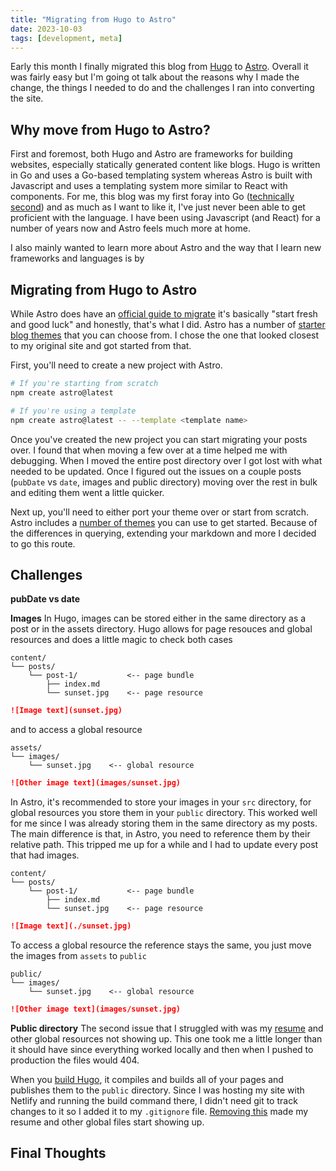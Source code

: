 ```yaml
---
title: "Migrating from Hugo to Astro"
date: 2023-10-03
tags: [development, meta]
---
```


Early this month I finally migrated this blog from [Hugo](https://gohugo.io/) to [Astro](https://astro.build/). Overall it was fairly easy but I'm going ot talk about the reasons why I made the change, the things I needed to do and the challenges I ran into converting the site.

## Why move from Hugo to Astro?
First and foremost, both Hugo and Astro are frameworks for building websites, especially statically generated content like blogs. Hugo is written in Go and uses a Go-based templating system whereas Astro is built with Javascript and uses a templating system more similar to React with components. For me, this blog was my first foray into Go ([technically second](https://github.com/openflagr/flagr/pulls?q=is%3Apr+author%3Asilent1mezzo+is%3Aclosed)) and as much as I want to like it, I've just never been able to get proficient with the language. I have been using Javascript (and React) for a number of years now and Astro feels much more at home. 

I also mainly wanted to learn more about Astro and the way that I learn new frameworks and languages is by 

## Migrating from Hugo to Astro
While Astro does have an [official guide to migrate](https://docs.astro.build/en/guides/migrate-to-astro/from-hugo/) it's basically "start fresh and good luck" and honestly, that's what I did. Astro has a number of [starter blog themes](https://astro.build/themes/?search=&categories%5B%5D=blog) that you can choose from. I chose the one that looked closest to my original site and got started from that.

First, you'll need to create a new project with Astro.

```zsh
# If you're starting from scratch
npm create astro@latest

# If you're using a template
npm create astro@latest -- --template <template name>
```

Once you've created the new project you can start migrating your posts over. I found that when moving a few over at a time helped me with debugging. When I moved the entire post directory over I got lost with what needed to be updated. Once I figured out the issues on a couple posts (`pubDate` vs `date`, images and public directory) moving over the rest in bulk and editing them went a little quicker.

Next up, you'll need to either port your theme over or start from scratch. Astro includes a [number of themes](https://astro.build/themes/) you can use to get started. Because of the differences in querying, extending your markdown and more I decided to go this route.


## Challenges

**pubDate vs date**

**Images**
In Hugo, images can be stored either in the same directory as a post or in the assets directory. Hugo allows for page resouces and global resources and does a little magic to check both cases

```
content/
└── posts/
    └── post-1/           <-- page bundle
        ├── index.md
        └── sunset.jpg    <-- page resource

```
```md
![Image text](sunset.jpg)
```

and to access a global resource
```
assets/
└── images/
    └── sunset.jpg    <-- global resource
```
```md
![Other image text](images/sunset.jpg)
```

In Astro, it's recommended to store your images in your `src` directory, for global resources you store them in your `public` directory. This worked well for me since I was already storing them in the same directory as my posts. The main difference is that, in Astro, you need to reference them by their relative path. This tripped me up for a while and I had to update every post that had images.

```
content/
└── posts/
    └── post-1/           <-- page bundle
        ├── index.md
        └── sunset.jpg    <-- page resource

```
```md
![Image text](./sunset.jpg)
```

To access a global resource the reference stays the same, you just move the images from `assets` to `public`
```
public/
└── images/
    └── sunset.jpg    <-- global resource
```
```md
![Other image text](images/sunset.jpg)
```

**Public directory**
The second issue that I struggled with was my [resume](/resume.pdf) and other global resources not showing up. This one took me a little longer than it should have since everything worked locally and then when I pushed to production the files would 404. 

When you [build Hugo](https://gohugo.io/getting-started/usage/#build-your-site), it compiles and builds all of your pages and publishes them to the `public` directory. Since I was hosting my site with Netlify and running the build command there, I didn't need git to track changes to it so I added it to my `.gitignore` file. [Removing this](https://github.com/silent1mezzo/mckerlie.com/commit/c2e68c21bb6ae1563473a3e84fc5cd6449c75ee2) made my resume and other global files start showing up.

## Final Thoughts